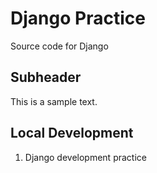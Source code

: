 # Django Practice

Source code for Django

## Subheader

This is a sample text.

## Local Development

1. Django development practice
